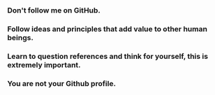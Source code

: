 ### Don't follow me on GitHub.

### Follow ideas and principles that add value to other human beings.

### Learn to question references and think for yourself, this is extremely important.

### You are not your Github profile.

